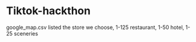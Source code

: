 # Tiktok-hackthon
google_map.csv listed the store we choose, 1-125 restaurant, 1-50 hotel, 1-25 sceneries
